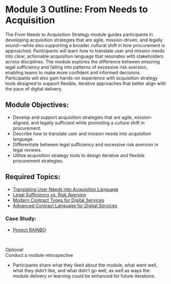 # Module 3 Outline: From Needs to Acquisition 
The From Needs to Acquisition Strategy module guides participants in developing acquisition strategies that are agile, mission-driven, and legally sound—while also supporting a broader cultural shift in how procurement is approached. Participants will learn how to translate user and mission needs into clear, actionable acquisition language that resonates with stakeholders across disciplines. The module explores the difference between ensuring legal sufficiency and falling into patterns of excessive risk aversion, enabling teams to make more confident and informed decisions. Participants will also gain hands-on experience with acquisition strategy tools designed to support flexible, iterative approaches that better align with the pace of digital delivery.

## Module Objectives:
- Develop and support acquisition strategies that are agile, mission-aligned, and legally sufficient while promoting a culture shift in procurement.
- Describe how to translate user and mission needs into acquisition language.
- Differentiate between legal sufficiency and excessive risk aversion in legal reviews.
- Utilize acquisition strategy tools to design iterative and flexible procurement strategies.

## Required Topics:
- [Translating User Needs into Acquisition Language](https://github.com/usds/ditap-curriculum-update/blob/main/3_Curriculum/3C_Ditap-Adaptation-Curriculum/3C.2_Ditap-Strategy-For-Executive-Leaders-Curriculum/Module%203/Translating%20User%20Needs%20into%20Acquisition%20Language.md)
- [Legal Sufficiency vs. Risk Aversion](https://github.com/usds/ditap-curriculum-update/blob/main/3_Curriculum/3C_Ditap-Adaptation-Curriculum/3C.2_Ditap-Strategy-For-Executive-Leaders-Curriculum/Module%203/Legal%20Sufficiency%20vs.%20Risk%20Aversion.md)
- [Modern Contract Types for Digital Services](https://github.com/usds/ditap-curriculum-update/blob/main/3_Curriculum/3C_Ditap-Adaptation-Curriculum/3C.2_Ditap-Strategy-For-Executive-Leaders-Curriculum/Module%203/Modern%20Contract%20Types%20for%20Digital%20Services.md)
- [Advanced Contract Language for Digital Services](https://github.com/usds/ditap-curriculum-update/blob/main/3_Curriculum/3C_Ditap-Adaptation-Curriculum/3C.2_Ditap-Strategy-For-Executive-Leaders-Curriculum/Module%203/Advanced%20Contract%20Language%20for%20Digital%20Services.md)
  
### Case Study:
- [Project RAINBO](https://github.com/usds/ditap-curriculum-update/blob/main/3_Curriculum/3C_Ditap-Adaptation-Curriculum/3C.2_Ditap-Strategy-For-Executive-Leaders-Curriculum/Module%203/Case%20Study%20Exercise%3A%20Leading%20Through%20Risk.md)
<br>

_Optional_ </br>
Conduct a module retrospective
- Participants share what they liked about the module, what went well, what they didn’t like, and what didn’t go well, as well as ways the module delivery or learning could be enhanced for future iterations.
